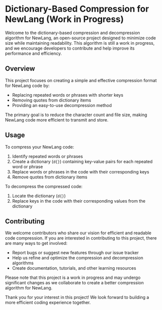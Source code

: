 # Dictionary-Based Compression for NewLang (Work in Progress)

Welcome to the dictionary-based compression and decompression algorithm for NewLang, an open-source project designed to minimize code size while maintaining readability. This algorithm is still a work in progress, and we encourage developers to contribute and help improve its performance and efficiency.

## Overview

This project focuses on creating a simple and effective compression format for NewLang code by:

- Replacing repeated words or phrases with shorter keys
- Removing quotes from dictionary items
- Providing an easy-to-use decompression method

The primary goal is to reduce the character count and file size, making NewLang code more efficient to transmit and store.

## Usage

To compress your NewLang code:

1. Identify repeated words or phrases
2. Create a dictionary (`d{}`) containing key-value pairs for each repeated word or phrase
3. Replace words or phrases in the code with their corresponding keys
4. Remove quotes from dictionary items

To decompress the compressed code:

1. Locate the dictionary (`d{}`)
2. Replace keys in the code with their corresponding values from the dictionary

## Contributing

We welcome contributors who share our vision for efficient and readable code compression. If you are interested in contributing to this project, there are many ways to get involved:

- Report bugs or suggest new features through our issue tracker
- Help us refine and optimize the compression and decompression algorithms
- Create documentation, tutorials, and other learning resources

Please note that this project is a work in progress and may undergo significant changes as we collaborate to create a better compression algorithm for NewLang.

Thank you for your interest in this project! We look forward to building a more efficient coding experience together.

